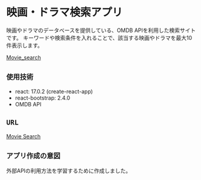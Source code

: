 # 映画・ドラマ検索アプリ

映画やドラマのデータベースを提供している、OMDB APIを利用した検索サイトです。
キーワードや検索条件を入れることで、該当する映画やドラマを最大10件表示します。

[Movie_search](https://user-images.githubusercontent.com/85279065/176999505-ed6fe023-9c6c-4366-87cd-127430940716.webm)

## `使用技術`

* react: 17.0.2 (create-react-app)
* react-bootstrap: 2.4.0
* OMDB API

## `URL`

[Movie Search](https://movies-series-search.herokuapp.com/)

## `アプリ作成の意図`

外部APIの利用方法を学習するために作成しました。

